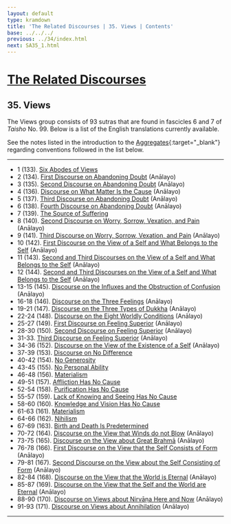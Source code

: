 ```yaml
---
layout: default
type: kramdown
title: 'The Related Discourses | 35. Views | Contents'
base: ../../../
previous: ../34/index.html
next: SA35_1.html
---
```


# [The Related Discourses](../index.html)
## 35. Views

The Views group consists of 93 sutras that are found in fascicles 6 and 7 of <em>Taisho</em> No. 99. Below is a list of the English translations currently available.

See the notes listed in the introduction to the [Aggregates](../01/index.html){:target="_blank"} regarding conventions followed in the list below.

---

<ul class="list-style-none">
  <li>1 (133). <a href="SA35_1.html">Six Abodes of Views</a></li>
  <li>2 (134). <a href="https://suttacentral.net/sa134/en/analayo" target="_blank">First Discourse on Abandoning Doubt</a> (Anālayo)</li>
  <li>3 (135). <a href="https://suttacentral.net/sa135/en/analayo" target="_blank">Second Discourse on Abandoning Doubt</a> (Anālayo)</li>
  <li>4 (136). <a href="https://suttacentral.net/sa136/en/analayo" target="_blank">Discourse on What Matter Is the Cause</a> (Anālayo)</li>
  <li>5 (137). <a href="https://suttacentral.net/sa137/en/analayo" target="_blank">Third Discourse on Abandoning Doubt</a> (Anālayo)</li>
  <li>6 (138). <a href="https://suttacentral.net/sa138/en/analayo" target="_blank">Fourth Discourse on Abandoning Doubt</a> (Anālayo)</li>
  <li>7 (139). <a href="SA35_7.html">The Source of Suffering</a></li>
  <li>8 (140). <a href="https://suttacentral.net/sa140/en/analayo" target="_blank">Second Discourse on Worry, Sorrow, Vexation, and Pain</a> (Anālayo)</li>
  <li>9 (141). <a href="https://suttacentral.net/sa141/en/analayo" target="_blank">Third Discourse on Worry, Sorrow, Vexation, and Pain</a> (Anālayo)</li>
  <li>10 (142). <a href="https://suttacentral.net/sa142/en/analayo" target="_blank">First Discourse on the View of a Self and What Belongs to the Self</a> (Anālayo)</li>
  <li>11 (143). <a href="https://suttacentral.net/sa143/en/analayo" target="_blank">Second and Third Discourses on the View of a Self and What Belongs to the Self</a> (Anālayo)</li>
  <li>12 (144). <a href="https://suttacentral.net/sa144/en/analayo" target="_blank">Second and Third Discourses on the View of a Self and What Belongs to the Self</a> (Anālayo)</li>
  <li>13-15 (145). <a href="https://suttacentral.net/sa145/en/analayo" target="_blank">Discourse on the Influxes and the Obstruction of Confusion</a> (Anālayo)</li>
  <li>16-18 (146). <a href="https://suttacentral.net/sa146/en/analayo" target="_blank">Discourse on the Three Feelings</a> (Anālayo)</li>
  <li>19-21 (147). <a href="https://suttacentral.net/sa147/en/analayo" target="_blank">Discourse on the Three Types of Dukkha</a> (Anālayo)</li>
  <li>22-24 (148). <a href="https://suttacentral.net/sa148/en/analayo" target="_blank">Discourse on the Eight Worldly Conditions</a> (Anālayo)</li>
  <li>25-27 (149). <a href="https://suttacentral.net/sa149/en/analayo" target="_blank">First Discourse on Feeling Superior</a> (Anālayo)</li>
  <li>28-30 (150). <a href="https://suttacentral.net/sa150/en/analayo" target="_blank">Second Discourse on Feeling Superior</a> (Anālayo)</li>
  <li>31-33. <a href="https://suttacentral.net/sa151/en/analayo" target="_blank">Third Discourse on Feeling Superior</a> (Anālayo)</li>
  <li>34-36 (152). <a href="https://suttacentral.net/sa152/en/analayo" target="_blank">Discourse on the View of the Existence of a Self</a> (Anālayo)</li>
  <li>37-39 (153). <a href="https://suttacentral.net/sa153/en/analayo" target="_blank">Discourse on No Difference</a></li>
  <li>40-42 (154). <a href="SA35_40.html">No Generosity</a></li>
  <li>43-45 (155). <a href="SA35_43.html">No Personal Ability</a></li>
  <li>46-48 (156). <a href="SA35_46.html">Materialism</a></li>
  <li>49-51 (157). <a href="SA35_49.html">Affliction Has No Cause</a></li>
  <li>52-54 (158). <a href="SA35_52.html">Purification Has No Cause</a></li>
  <li>55-57 (159). <a href="SA35_55.html">Lack of Knowing and Seeing Has No Cause</a></li>
  <li>58-60 (160). <a href="SA35_58.html">Knowledge and Vision Has No Cause</a></li>
  <li>61-63 (161). <a href="SA35_61.html">Materialism</a></li>
  <li>64-66 (162). <a href="SA35_64.html">Nihilism</a></li>
  <li>67-69 (163). <a href="SA35_67.html">Birth and Death Is Predetermined</a></li>
  <li>70-72 (164). <a href="https://suttacentral.net/sa164/en/analayo" target="_blank">Discourse on the View that Winds do not Blow</a> (Anālayo)</li>
  <li>73-75 (165). <a href="https://suttacentral.net/sa165/en/analayo" target="_blank">Discourse on the View about Great Brahmā</a> (Anālayo)</li>
  <li>76-78 (166). <a href="https://suttacentral.net/sa166/en/analayo" target="_blank">First Discourse on the View that the Self Consists of Form</a> (Anālayo)</li>
  <li>79-81 (167). <a href="https://suttacentral.net/sa167/en/analayo" target="_blank">Second Discourse on the View about the Self Consisting of Form</a> (Anālayo)</li>
  <li>82-84 (168). <a href="https://suttacentral.net/sa168/en/analayo" target="_blank">Discourse on the View that the World is Eternal</a> (Anālayo)</li>
  <li>85-87 (169). <a href="https://suttacentral.net/sa169/en/analayo" target="_blank">Discourse on the View that the Self and the World are Eternal</a> (Anālayo)</li>
  <li>88-90 (170). <a href="https://suttacentral.net/sa170/en/analayo" target="_blank">Discourse on Views about Nirvāṇa Here and Now</a> (Anālayo)</li>
  <li>91-93 (171). <a href="https://suttacentral.net/sa171/en/analayo" target="_blank">Discourse on Views about Annihilation</a> (Anālayo)</li>
</ul>

---
